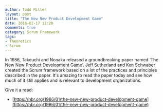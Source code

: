```yaml
---
author: Todd Miller 
layout: post
title: "The New New Product Development Game"
date: 2016-02-17 12:20
comments: true
category: Scrum Framework
tags:
- Theoretics
- Scrum
---
```


In 1986, Takeuchi and Nonaka released a groundbreaking paper named ‘The New New Product Development Game’. Jeff Sutherland and Ken Schwaber created the Scrum framework based on a lot of the practices and principles described in the paper. It's amazing to read the paper today and see how much of it still applies and is relevant to development organizations. 

Give it a read:
+ [https://hbr.org/1986/01/the-new-new-product-development-game](https://hbr.org/1986/01/the-new-new-product-development-game)


